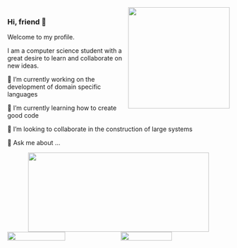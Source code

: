 <img align='right' src="https://media.giphy.com/media/M9gbBd9nbDrOTu1Mqx/giphy.gif" width="230">

### Hi, friend 👋
Welcome to my profile.

I am a computer science student with a great desire to learn and collaborate on new ideas.

🔭 I’m currently working on the development of domain specific languages

🌱 I’m currently learning how to create good code

👯 I’m looking to collaborate in the construction of large systems

💬 Ask me about ... 

<div align="center"><img width="410" height="180" src="https://github-readme-stats.vercel.app/api/top-langs/?username=altmoket&layout=compact&theme=dracula"></div>

<div style="display: flex;">
  <img style="width:51%;" src="https://streak-stats.demolab.com/?user=altmoket&theme=dracula">
  <img style="width:48%;" src="https://github-readme-stats.vercel.app/api?username=altmoket&show_icons=true&theme=dracula">
</div>




